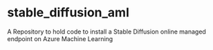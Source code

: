 # stable_diffusion_aml
A Repository to hold code to install a Stable Diffusion online managed endpoint on Azure Machine Learning
